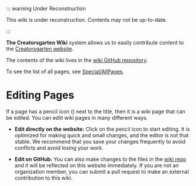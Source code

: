 ::: warning Under Reconstruction

This wiki is under reconstruction. Contents may not be up-to-date.

:::

**The Creatorsgarten Wiki** system allows us to easily contribute content to the [Creatorsgarten website](/).

The contents of the wiki lives in the [wiki GitHub repository][repo].

To see the list of all pages, see [Special/AllPages](/wiki/Special/AllPages).

[repo]: https://github.com/creatorsgarten/wiki

# Editing Pages

If a page has a pencil icon (<iconify-icon icon="mdi:lead-pencil"></iconify-icon>) next to the title, then it is a wiki page that can be edited. You can ediit wiki pages in many different ways.

- **Edit directly on the website:** Click on the pencil icon to start editing. It is optimized for making quick and small changes, and the editor is not that stable. We recommend that you save your changes frequently to avoid conflicts and avoid losing your work.

- **Edit on GitHub:** You can also make changes to the files in the [wiki repo][repo] and it will be reflected on this website immediately. If you are not an organization member, you can submit a pull request to make an external contribution to this wiki.

